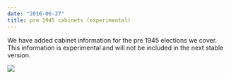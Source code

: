 ```yaml
---
date: "2016-06-27"
title: pre 1945 cabinets (experimental)
---
```


We have added cabinet information for the pre 1945 elections we cover. This information is experimental and will not be included in the next stable version.

![](/images/parliament-scotland.jpg)
